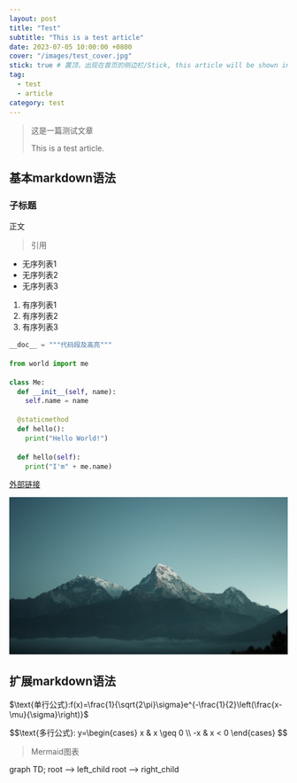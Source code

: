 ```yaml
---
layout: post
title: "Test"
subtitle: "This is a test article"
date: 2023-07-05 10:00:00 +0800
cover: "/images/test_cover.jpg"
stick: true # 置顶，出现在首页的侧边栏/Stick, this article will be shown in the sidebar of the homepage.
tag:
  - test
  - article
category: test
---
```


> 这是一篇测试文章
>
> This is a test article.

## 基本markdown语法

### 子标题

正文

> 引用

* 无序列表1
* 无序列表2
* 无序列表3

1. 有序列表1
2. 有序列表2
3. 有序列表3

```python
__doc__ = """代码段及高亮"""

from world import me

class Me:
  def __init__(self, name):
    self.name = name

  @staticmethod
  def hello():
    print("Hello World!")

  def hello(self):
    print("I'm" + me.name)
```

[外部链接](https://www.bilibili.com)

![图片](/images/default_cover.jpg)

## 扩展markdown语法

$\text{单行公式}:f(x)=\frac{1}{\sqrt{2\pi}\sigma}e^{-\frac{1}{2}\left(\frac{x-\mu}{\sigma}\right)}$

$$\text{多行公式}:
y=\begin{cases}
  x & x \geq 0 \\
  -x & x < 0
\end{cases}
$$

> Mermaid图表

<div class="mermaid">
graph TD;
root --> left_child
root --> right_child
</div>

